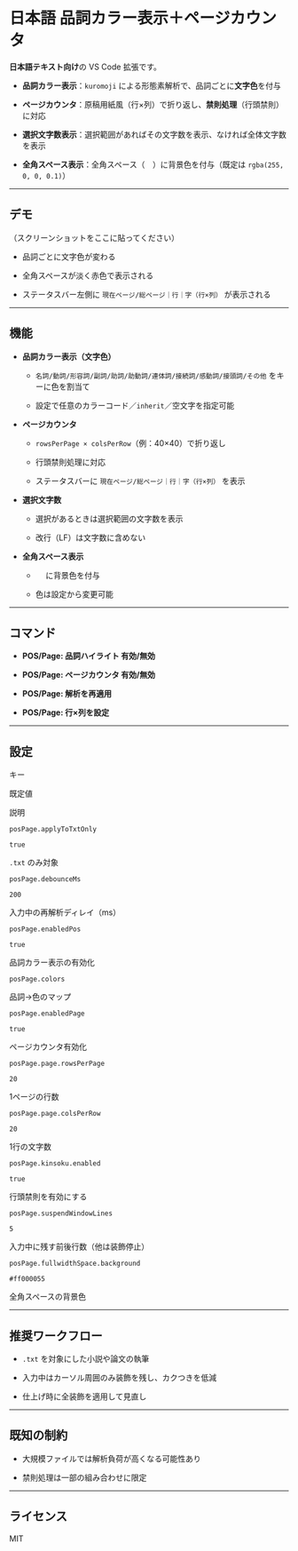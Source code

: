 # 日本語 品詞カラー表示＋ページカウンタ

**日本語テキスト向け**の VS Code 拡張です。

- **品詞カラー表示**：`kuromoji` による形態素解析で、品詞ごとに**文字色**を付与

- **ページカウンタ**：原稿用紙風（行×列）で折り返し、**禁則処理**（行頭禁則）に対応

- **選択文字数表示**：選択範囲があればその文字数を表示、なければ全体文字数を表示

- **全角スペース表示**：全角スペース（　）に背景色を付与（既定は `rgba(255, 0, 0, 0.1)`）


* * *

## デモ

（スクリーンショットをここに貼ってください）

- 品詞ごとに文字色が変わる

- 全角スペースが淡く赤色で表示される

- ステータスバー左側に `現在ページ/総ページ｜行｜字（行×列）` が表示される


* * *

## 機能

- **品詞カラー表示（文字色）**

  - `名詞/動詞/形容詞/副詞/助詞/助動詞/連体詞/接続詞/感動詞/接頭詞/その他` をキーに色を割当て

  - 設定で任意のカラーコード／`inherit`／空文字を指定可能

- **ページカウンタ**

  - `rowsPerPage × colsPerRow`（例：40×40）で折り返し

  - 行頭禁則処理に対応

  - ステータスバーに `現在ページ/総ページ｜行｜字（行×列）` を表示

- **選択文字数**

  - 選択があるときは選択範囲の文字数を表示

  - 改行（LF）は文字数に含めない

- **全角スペース表示**

  - 　 に背景色を付与

  - 色は設定から変更可能


* * *

## コマンド

- **POS/Page: 品詞ハイライト 有効/無効**

- **POS/Page: ページカウンタ 有効/無効**

- **POS/Page: 解析を再適用**

- **POS/Page: 行×列を設定**


* * *

## 設定

キー

既定値

説明

`posPage.applyToTxtOnly`

`true`

`.txt` のみ対象

`posPage.debounceMs`

`200`

入力中の再解析ディレイ（ms）

`posPage.enabledPos`

`true`

品詞カラー表示の有効化

`posPage.colors`

品詞→色のマップ

`posPage.enabledPage`

`true`

ページカウンタ有効化

`posPage.page.rowsPerPage`

`20`

1ページの行数

`posPage.page.colsPerRow`

`20`

1行の文字数

`posPage.kinsoku.enabled`

`true`

行頭禁則を有効にする

`posPage.suspendWindowLines`

`5`

入力中に残す前後行数（他は装飾停止）

`posPage.fullwidthSpace.background`

`#ff000055`

全角スペースの背景色

* * *

## 推奨ワークフロー

- `.txt` を対象にした小説や論文の執筆

- 入力中はカーソル周囲のみ装飾を残し、カクつきを低減

- 仕上げ時に全装飾を適用して見直し


* * *

## 既知の制約

- 大規模ファイルでは解析負荷が高くなる可能性あり

- 禁則処理は一部の組み合わせに限定


* * *

## ライセンス

MIT
